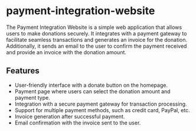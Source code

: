 # payment-integration-website
 
The Payment Integration Website is a simple web application that allows users to make donations securely. It integrates with a payment gateway to facilitate seamless transactions and generates an invoice for the donation. Additionally, it sends an email to the user to confirm the payment received and provide an invoice with the donation amount.

## Features

<ul>
 <li>User-friendly interface with a donate button on the homepage.
 </li>
  <li>Payment page where users can select the donation amount and payment type.
 </li>
 <li>Integration with a secure payment gateway for transaction processing.
 </li> 
 <li>Support for multiple payment methods, such as credit card, PayPal, etc.
 </li> 
 <li>Invoice generation after successful payment.
 </li>
 <li>Email confirmation with the invoice sent to the user.
 </li>
</ul>
